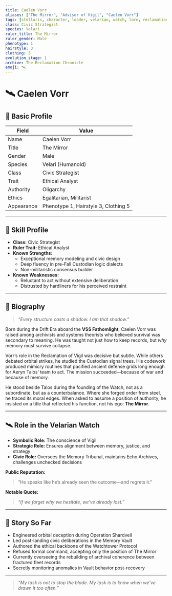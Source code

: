 ```yaml
---
title: Caelen Vorr
aliases: ["The Mirror", "Advisor of Vigil", "Caelen Vorr"]
tags: [stellaris, character, leader, velarian, watch, lore, reclamation-chronicle]
class: Civic Strategist
species: Velari
ruler_title: The Mirror
ruler_gender: Male
phenotype: 1
hairstyle: 3
clothing: 5
evolution_stage: 1
archive: The Reclamation Chronicle
emoji: 🛰️
---
```


# 🛰️ Caelen Vorr

## 🧾 Basic Profile
| Field               | Value                         |
|--------------------|-------------------------------|
| Name               | Caelen Vorr                   |
| Title              | The Mirror                    |
| Gender             | Male                          |
| Species            | Velari (Humanoid)             |
| Class              | Civic Strategist              |
| Trait              | Ethical Analyst               |
| Authority          | Oligarchy                     |
| Ethics             | Egalitarian, Militarist       |
| Appearance         | Phenotype 1, Hairstyle 3, Clothing 5 |

---

## 🧠 Skill Profile
- **Class:** Civic Strategist
- **Ruler Trait:** Ethical Analyst
- **Known Strengths:**
  - Exceptional memory modeling and civic design
  - Deep fluency in pre-Fall Custodian logic dialects
  - Non-militaristic consensus builder
- **Known Weaknesses:**
  - Reluctant to act without extensive deliberation
  - Distrusted by hardliners for his perceived restraint

---

## 📖 Biography

> *“Every structure casts a shadow. I am that shadow.”*

Born during the Drift Era aboard the **VSS Fathomlight**, Caelen Vorr was raised among archivists and systems theorists who believed survival was secondary to meaning. He was taught not just how to keep records, but *why* memory must survive collapse.

Vorr’s role in the Reclamation of Vigil was decisive but subtle. While others debated orbital strikes, he studied the Custodian signal trees. His codework produced mimicry routines that pacified ancient defense grids long enough for Aeryn Talos’ team to act. The mission succeeded—because of war and because of memory.

He stood beside Talos during the founding of the Watch, not as a subordinate, but as a counterbalance. Where she forged order from steel, he traced its moral edges. When asked to assume a position of authority, he insisted on a title that reflected his function, not his ego: **The Mirror**.

---

## 🛰️ Role in the Velarian Watch
- **Symbolic Role:** The conscience of Vigil
- **Strategic Role:** Ensures alignment between memory, justice, and strategy
- **Civic Role:** Oversees the Memory Tribunal, maintains Echo Archives, challenges unchecked decisions

**Public Reputation:**
> “He speaks like he’s already seen the outcome—and regrets it.”

**Notable Quote:**
> *“If we forget why we hesitate, we’ve already lost.”*

---

## 📘 Story So Far
- Engineered orbital deception during Operation Shardveil
- Led post-landing civic deliberations in the Memory Vault
- Authored the ethical backbone of the Watchtower Protocol
- Refused formal command, accepting only the position of The Mirror
- Currently overseeing the rebuilding of archival coherence between fractured fleet records
- Secretly monitoring anomalies in Vault behavior post-recovery

---

> *“My task is not to stop the blade. My task is to know when we’ve drawn it too often.”*
